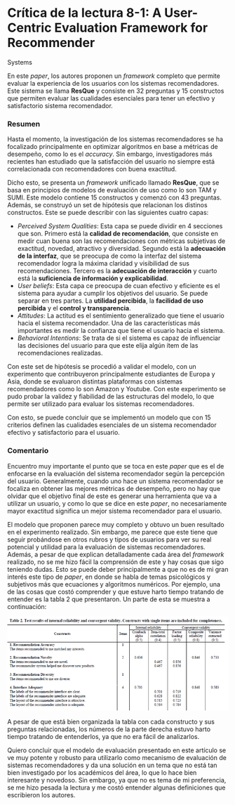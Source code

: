 # Crítica de la lectura 8-1: A User-Centric Evaluation Framework for Recommender
Systems

En este *paper*, los autores proponen un *framework* completo que permite evaluar la experiencia de los usuarios con los sistemas recomendadores. Este sistema se llama **ResQue** y consiste en 32 preguntas y 15 constructos que permiten evaluar las cualidades esenciales para tener un efectivo y satisfactorio sistema recomendador.

### Resumen

Hasta el momento, la investigación de los sistemas recomendadores se ha focalizado principalmente en optimizar algoritmos en base a métricas de desempeño, como lo es el *accuracy*. Sin embargo, investigadores más recientes han estudiado que la satisfacción del usuario no siempre está correlacionada con recomendadores con buena exactitud.

Dicho esto, se presenta un *framework* unificado llamado **ResQue**, que se basa en principios de modelos de evaluación de uso como lo son TAM y SUMI. Este modelo contiene 15 constructos y comenzó con 43 preguntas. Además, se construyó un set de hipótesis que relacionan los distinos constructos.  Este se puede describir con las siguientes cuatro capas:

- *Perceived System Qualities*: Esta capa se puede dividir en 4 secciones que son. Primero está la **calidad de recomendación**, que consiste en medir cuan buena son las recomendaciones con métricas subjetivas de exactitud, novedad, atractivo y diversidad. Segundo está la **adecuación de la interfaz**, que se preocupa de como la interfaz del sistema recomendador logra la máxima claridad y visibilidad de sus recomendaciones. Tercero es la **adecuación de interacción** y cuarto está la **suficiencia de información y explicabilidad**.
- *User beliefs*: Esta capa ce preocupa de cuan efectivo y eficiente es el sistema para ayudar a cumplir los objetivos del usuario. Se puede separar en tres partes. La **utilidad percibida**, la **facilidad de uso percibida** y el **control y transparencia**.
- *Attitudes*: La actitud es el sentimiento generalizado que tiene el usuario hacia el sistema recomendador. Una de las características más importantes es medir la confianza que tiene el usuario hacia el sistema.
- *Behavioral Intentions*: Se trata de si el sistema es capaz de influenciar las decisiones del usuario para que este elija algún ítem de las recomendaciones realizadas.

Con este set de hipótesis se procedió a validar el modelo, con un experimento que contribuyeron principalmente estudiantes de Europa  y Asia, donde se evaluaron distintas plataformas con sistemas recomendadores como lo son Amazon y Youtube. Con este experimento se pudo probar la validez y fiabilidad de las estructuras del modelo, lo que permite ser utilizado para evaluar los sistemas recomendadores. 

Con esto, se puede concluir que se implementó un modelo que con 15 criterios definen las cualidades esenciales de un sistema recomendador efectivo y satisfactorio para el usuario.

### Comentario

Encuentro muy importante el punto que se toca en este *paper* que es el de enfocarse en la evaluación del sistema recomendador según la percepción del usuario. Generalmente, cuando uno hace un sistema recomendador se focaliza en obtener las mejores métricas de desempeño, pero no hay que olvidar que el objetivo final de este es generar una herramienta que va a utilizar un usuario, y como lo que se dice en este *paper*, no necesariamente mayor exactitud significa un mejor sistema recomendador para el usuario.

El modelo que proponen parece muy completo y obtuvo un buen resultado en el experimento realizado. Sin embargo, me parece que este tiene que seguir probándose en otros rubros y tipos de usuarios para ver su real potencial y utilidad para la evaluación de sistemas recomendadores. Además, a pesar de que explican detalladamente cada área del *framework* realizado, no se me hizo fácil la comprensión de este  y hay cosas que sigo teniendo dudas. Esto se puede deber principalmente a que no es de mi gran interés este tipo de *paper*, en donde se habla de temas psicológicos y subjetivos más que ecuaciones y algoritmos numéricos. Por ejemplo, una de las cosas que costó comprender y que estuve harto tiempo tratando de entender es la tabla 2 que presentaron. Un parte de esta se muestra a continuación:

![](Assets/lectura8-1_tabla.png)

A pesar de que está bien organizada la tabla con cada constructo y sus preguntas relacionadas, los números de la parte derecha estuvo harto tiempo tratando de entenderlos, ya que no era fácil de analizarlos.

Quiero concluir que el modelo de evaluación presentado en este artículo se ve muy potente y robusto para utilizarlo como mecanismo de evaluación de sistemas recomendadores y da una solución en un tema que no está tan bien investigado por los académicos del área, lo que lo hace bien interesante y novedoso. Sin embargo, ya que no es tema de mi preferencia, se me hizo pesada la lectura y me costó entender algunas definiciones que escribieron los autores.

